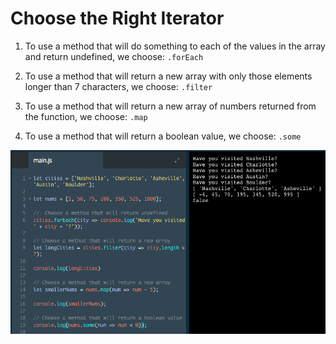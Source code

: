 # Choose the Right Iterator

1. To use a method that will do something to each of the values in the array and return undefined, we choose: `.forEach`

2. To use a method that will return a new array with only those elements longer than 7 characters, we choose: `.filter`

3. To use a method that will return a new array of numbers returned from the function, we choose: `.map`

4. To use a method that will return a boolean value, we choose: `.some`

![choose-a-method](../choose-a-method.png)